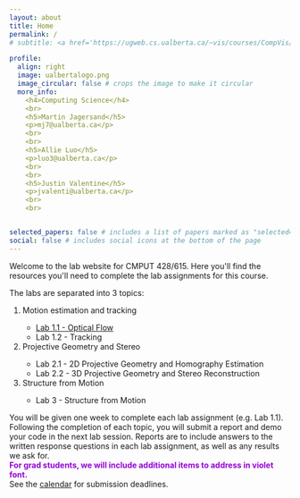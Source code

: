 ```yaml
---
layout: about
title: Home
permalink: /
# subtitle: <a href='https://ugweb.cs.ualberta.ca/~vis/courses/CompVis/'>Back to course website</a>

profile:
  align: right
  image: ualbertalogo.png
  image_circular: false # crops the image to make it circular
  more_info: 
    <h4>Computing Science</h4>
    <br>
    <h5>Martin Jagersand</h5>
    <p>mj7@ualberta.ca</p>
    <br>
    <br>
    <h5>Allie Luo</h5>
    <p>luo3@ualberta.ca</p>
    <br>
    <br>
    <h5>Justin Valentine</h5>
    <p>jvalenti@ualberta.ca</p>
    <br>
    <br>


selected_papers: false # includes a list of papers marked as "selected={true}"
social: false # includes social icons at the bottom of the page
---
```


Welcome to the lab website for CMPUT 428/615. Here you'll find the resources you'll need to complete the lab assignments for this course.

The labs are separated into 3 topics: 
<ol>
  <li>Motion estimation and tracking</li>
  <ul>
    <li>
    <a href= '{{ '/opticalflow' | relative_url }}'>Lab 1.1 - Optical Flow</a>
    </li>
    <li>Lab 1.2 - Tracking</li>
  </ul>
  <li>Projective Geometry and Stereo</li>
  <ul>
    <li>Lab 2.1 - 2D Projective Geometry and Homography Estimation</li>
    <li>Lab 2.2 - 3D Projective Geometry and Stereo Reconstruction</li>
  </ul>
  <li>Structure from Motion</li>
  <ul>
    <li>Lab 3 - Structure from Motion</li>
  </ul>
</ol>
You will be given one week to complete each lab assignment (e.g. Lab 1.1). Following the completion of each topic, you will submit a report and demo your code in the next lab session.
Reports are to include answers to the written response questions in each lab assignment, as well as any results we ask for.<br>
<strong><font color ='DarkViolet'>For grad students, we will include additional items to address in violet font.</font></strong>
<br>
See the <a href='https://ugweb.cs.ualberta.ca/~vis/courses/CompVis/calendar.htm' target="_self">calendar</a> for submission deadlines. <!--We also encourage you to join the course <a href='https://discord.gg/jjkNU8SGwP'>discord</a> for discussion and assistance.-->
<br>
<br>

<!-- 
<meta http-equiv="Cache-Control" content="no-cache">
<meta http-equiv="Pragma" content="no-cache">
<meta http-equiv="Expires" content="Thu, 01 Jan 1970 00:00:00 GMT"> -->